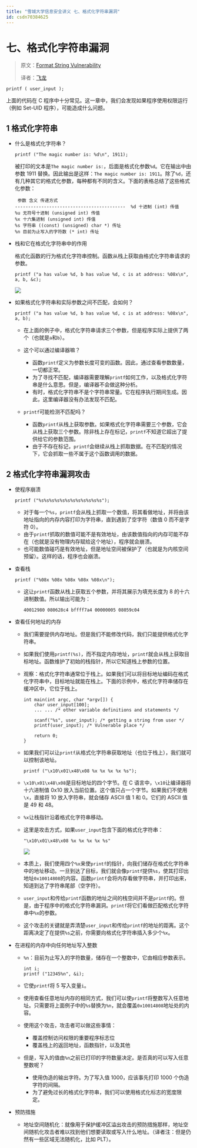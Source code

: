 ```yaml
---
title: "雪城大学信息安全讲义 七、格式化字符串漏洞"
id: csdn70384625
---
```


# 七、格式化字符串漏洞

> 原文：[Format String Vulnerability](http://www.cis.syr.edu/~wedu/Teaching/CompSec/LectureNotes_New/Format_String.pdf)
> 
> 译者：[飞龙](https://github.com/wizardforcel)

```
printf ( user_input );
```

上面的代码在 C 程序中十分常见。这一章中，我们会发现如果程序使用权限运行（例如 Set-UID 程序），可能造成什么问题。

## 1 格式化字符串

*   什么是格式化字符串？

    ```
    printf ("The magic number is: %d\n", 1911);
    ```

    被打印的文本是`The magic number is:`，后面是格式化参数`%d`。它在输出中由参数 1911 替换。因此输出是这样：`The magic number is: 1911`。除了`%d`，还有几种其它的格式化参数，每种都有不同的含义。下面的表格总结了这些格式化参数：

    ```
     参数 含义 传递方式
    ------------------------------------------  %d 十进制 (int) 传值 
    %u 无符号十进制 (unsigned int) 传值 
    %x 十六集进制 (unsigned int) 传值 
    %s 字符串 ((const) (unsigned) char *) 传址 
    %n 目前为止写入的字符数 (* int) 传址
    ```

*   栈和它在格式化字符串中的作用

    格式化函数的行为格式化字符串控制。函数从栈上获取由格式化字符串请求的参数。

    ```
    printf ("a has value %d, b has value %d, c is at address: %08x\n", a, b, &c);
    ```

    ![](../img/c5232ee382a5ec45c204f3e76cf2303b.png)

*   如果格式化字符串和实际参数之间不匹配，会如何？

    ```
    printf ("a has value %d, b has value %d, c is at address: %08x\n", a, b);
    ```

    *   在上面的例子中，格式化字符串请求三个参数，但是程序实际上提供了两个（也就是`a`和`b`）。
    *   这个可以通过编译器嘛？

        *   函数`printf`定义为参数长度可变的函数。因此，通过查看参数数量，一切都正常。
        *   为了寻找不匹配，编译器需要理解`printf`如何工作，以及格式化字符串是什么意思。但是，编译器不会做这种分析。
        *   有时，格式化字符串不是个字符串常量。它在程序执行期间生成。因此，这里编译器没有办法发现不匹配。
    *   `printf`可能检测不匹配吗？

        *   函数`printf`从栈上获取参数。如果格式化字符串需要三个参数，它会从栈上获取三个参数。除非栈上存在标记，`printf`不知道它超出了提供给它的参数范围。
        *   由于不存在标记，`printf`会继续从栈上抓取数据。在不匹配的情况下，它会抓取一些不属于这个函数调用的数据。

## 2 格式化字符串漏洞攻击

*   使程序崩溃

    ```
    printf ("%s%s%s%s%s%s%s%s%s%s%s%s");
    ```

    *   对于每一个`%s`，`printf`会从栈上抓取一个数值，将其看做地址，并将由该地址指向的内存内容打印为字符串，直到遇到了空字符（数值 0 而不是字符 0）。
    *   由于`printf`抓取的数值可能不是有效地址，由该数值指向的内存可能不存在（也就是没有物理内存赋给这个地址），程序就会崩溃。
    *   也可能数值碰巧是有效地址，但是地址空间被保护了（也就是为内核空间预留）。这样的话，程序也会崩溃。
*   查看栈

    ```
    printf ("%08x %08x %08x %08x %08x\n");
    ```

    *   这让`printf`函数从栈上获取五个参数，并将其展示为填充长度为 8 的十六进制数值。所以输出可能为：

        ```
        40012980 080628c4 bffff7a4 00000005 08059c04
        ```

*   查看任何地址的内存

    *   我们需要提供内存地址。但是我们不能修改代码，我们只能提供格式化字符串。
    *   如果我们使用`printf(%s)`，而不指定内存地址，`printf`就会从栈上获取目标地址。函数维护了初始的栈指针，所以它知道栈上参数的位置。
    *   观察：格式化字符串通常位于栈上。如果我们可以将目标地址编码在格式化字符串中，目标地址就能在栈上。下面的示例中，格式化字符串储存在缓冲区中，它位于栈上。

        ```
        int main(int argc, char *argv[]) { 
            char user_input[100]; 
            ... ... /* other variable definitions and statements */

            scanf("%s", user_input); /* getting a string from user */ 
            printf(user_input); /* Vulnerable place */

            return 0;
        }
        ```

    *   如果我们可以让`printf`从格式化字符串获取地址（也位于栈上），我们就可以控制该地址。

        ```
        printf ("\x10\x01\x48\x08 %x %x %x %x %s");
        ```

    *   `\x10\x01\x48\x08`是目标地址的四个字节。在 C 语言中，`\x10`让编译器将十六进制值 0x10 放入当前位置。这个值只占一个字节。如果我们不使用`\x`，直接将 10 放入字符串，就会储存 ASCII 值 1 和 0。它们的 ASCII 值是 49 和 48。

    *   `%x`让栈指针沿着格式化字符串移动。
    *   这里是攻击方式，如果`user_input`包含下面的格式化字符串：

        ```
        "\x10\x01\x48\x08 %x %x %x %x %s"
        ```

        ![](../img/18772bdc483f781bf7d57192d9adf9c9.png)

    *   本质上，我们使用四个`%x`来使`printf`的指针，向我们储存在格式化字符串中的地址移动。一旦到达了目标，我们就会像`printf`提供`%s`，使其打印出地址`0x10014808`的内容。函数`printf`会将内存看做字符串，并打印出来，知道到达了字符串尾部（空字符）。

    *   `user_input`和传给`printf`函数的地址之间的栈空间并不是`printf`的。但是，由于程序中的格式化字符串漏洞。`printf`将它们看做匹配格式化字符串中`%x`的参数。
    *   这个攻击的关键就是弄清楚`user_input`和传给`printf`的地址的距离。这个距离决定了在提供`%s`之前，你需要向格式化字符串插入多少个`%x`。
*   在进程的内存中向任何地址写入整数

    *   `%n`：目前为止写入的字符数量，储存在一个整数中，它由相应参数表示。

        ```
        int i; 
        printf ("12345%n", &i);
        ```

    *   它使`printf`将 5 写入变量`i`。

    *   使用查看任意地址内存的相同方式，我们可以使`printf`将整数写入任意地址。只需要将上面例子中的`%s`替换为`%n`，就会覆盖`0x10014808`地址处的内容。
    *   使用这个攻击，攻击者可以做这些事情：

        *   覆盖控制访问权限的重要程序标志位
        *   覆盖栈上的返回地址，函数指针，以及其他
    *   但是，写入的值由`%n`之前已打印的字符数量决定。是否真的可以写入任意整数呢？

        *   使用伪造的输出字符。为了写入值 1000，应该事先打印 1000 个伪造字符的间隔。
        *   为了避免过长的格式化字符串，我们可以使用格式化标志的宽度限定。
*   预防措施

    *   地址空间随机化：就像用于保护缓冲区溢出攻击的预防措施那样，地址空间随机化攻击者难以找到他们想要读取或写入什么地址。（译者注：但是仍然有一些区域无法随机化，比如 PLT）。